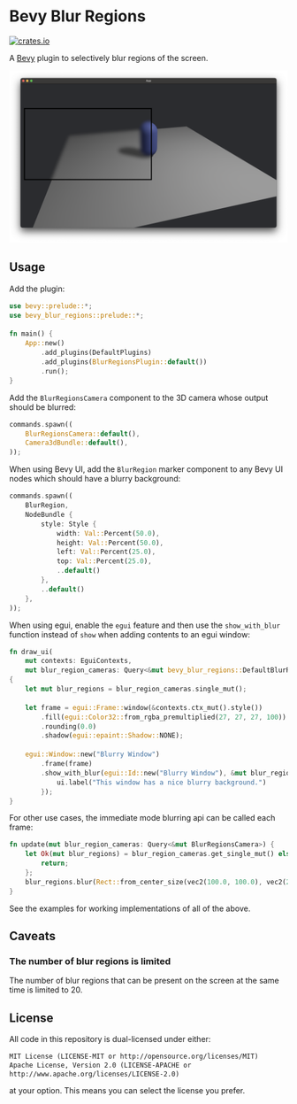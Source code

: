 # Bevy Blur Regions

[![crates.io](https://img.shields.io/crates/v/bevy_blur_regions)](https://crates.io/crates/bevy_blur_regions)

A [Bevy](https://github.com/bevyengine/bevy) plugin to selectively blur regions of the screen.

![screenshot](content/screenshot.png)

## Usage

Add the plugin:

```rust
use bevy::prelude::*;
use bevy_blur_regions::prelude::*;

fn main() {
    App::new()
        .add_plugins(DefaultPlugins)
        .add_plugins(BlurRegionsPlugin::default())
        .run();
}
```

Add the `BlurRegionsCamera` component to the 3D camera whose output should be blurred:

```rust
commands.spawn((
    BlurRegionsCamera::default(),
    Camera3dBundle::default(),
));
```

When using Bevy UI, add the `BlurRegion` marker component to any Bevy UI nodes which should have a blurry background:

```rust
commands.spawn((
    BlurRegion,
    NodeBundle {
        style: Style {
            width: Val::Percent(50.0),
            height: Val::Percent(50.0),
            left: Val::Percent(25.0),
            top: Val::Percent(25.0),
            ..default()
        },
        ..default()
    },
));
```

When using egui, enable the `egui` feature and then use the `show_with_blur` function instead of `show` when adding contents to an egui window:

```rust
fn draw_ui(
    mut contexts: EguiContexts,
    mut blur_region_cameras: Query<&mut bevy_blur_regions::DefaultBlurRegionsCamera>)
{
    let mut blur_regions = blur_region_cameras.single_mut();

    let frame = egui::Frame::window(&contexts.ctx_mut().style())
        .fill(egui::Color32::from_rgba_premultiplied(27, 27, 27, 100))
        .rounding(0.0)
        .shadow(egui::epaint::Shadow::NONE);

    egui::Window::new("Blurry Window")
        .frame(frame)
        .show_with_blur(egui::Id::new("Blurry Window"), &mut blur_regions, contexts.ctx_mut(), |ui| {
            ui.label("This window has a nice blurry background.")
        });
}
```

For other use cases, the immediate mode blurring api can be called each frame:

```rust
fn update(mut blur_region_cameras: Query<&mut BlurRegionsCamera>) {
    let Ok(mut blur_regions) = blur_region_cameras.get_single_mut() else {
        return;
    };
    blur_regions.blur(Rect::from_center_size(vec2(100.0, 100.0), vec2(200.0, 200.0)));
}
```

See the examples for working implementations of all of the above.

## Caveats

### The number of blur regions is limited

The number of blur regions that can be present on the screen at the same time is limited to 20.

## License

All code in this repository is dual-licensed under either:

    MIT License (LICENSE-MIT or http://opensource.org/licenses/MIT)
    Apache License, Version 2.0 (LICENSE-APACHE or http://www.apache.org/licenses/LICENSE-2.0)

at your option. This means you can select the license you prefer.

